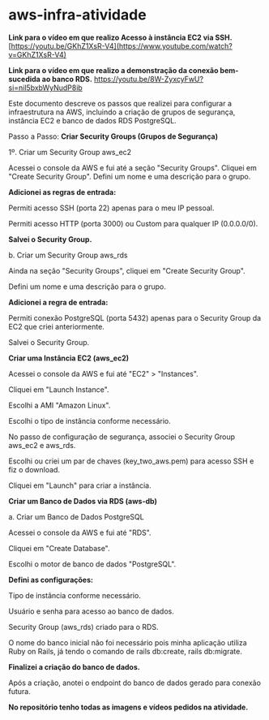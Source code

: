 # aws-infra-atividade

<b>Link para o vídeo em que realizo Acesso à instância EC2 via SSH.</b>
[https://youtu.be/GKhZ1XsR-V4](https://www.youtube.com/watch?v=GKhZ1XsR-V4)

<b>Link para o vídeo em que realizo a demonstração da conexão bem-sucedida ao banco RDS.</b>
https://youtu.be/8W-ZyxcyFwU?si=nil5bxbWyNudP8ib

Este documento descreve os passos que realizei para configurar a infraestrutura na AWS, incluindo a criação de grupos de segurança, instância EC2 e banco de dados RDS PostgreSQL.

Passo a Passo:
<b>Criar Security Groups (Grupos de Segurança)</b>

1º. Criar um Security Group aws_ec2

Acessei o console da AWS e fui até a seção "Security Groups".
Cliquei em "Create Security Group".
Defini um nome e uma descrição para o grupo.

<b>Adicionei as regras de entrada:</b>

Permiti acesso SSH (porta 22) apenas para o meu IP pessoal.

Permiti acesso HTTP (porta 3000) ou Custom para qualquer IP (0.0.0.0/0).

<b>Salvei o Security Group.</b>

b. Criar um Security Group aws_rds

Ainda na seção "Security Groups", cliquei em "Create Security Group".

Defini um nome e uma descrição para o grupo.

<b>Adicionei a regra de entrada:</b>

Permiti conexão PostgreSQL (porta 5432) apenas para o Security Group da EC2 que criei anteriormente.

Salvei o Security Group.

<b>Criar uma Instância EC2 (aws_ec2)</b>

Acessei o console da AWS e fui até "EC2" > "Instances".

Cliquei em "Launch Instance".

Escolhi a AMI "Amazon Linux".

Escolhi o tipo de instância conforme necessário.

No passo de configuração de segurança, associei o Security Group aws_ec2 e aws_rds.

Escolhi ou criei um par de chaves (key_two_aws.pem) para acesso SSH e fiz o download.

Cliquei em "Launch" para criar a instância.

<b>Criar um Banco de Dados via RDS (aws-db)</b>

a. Criar um Banco de Dados PostgreSQL

Acessei o console da AWS e fui até "RDS".

Cliquei em "Create Database".

Escolhi o motor de banco de dados "PostgreSQL".

<b>Defini as configurações:</b>

Tipo de instância conforme necessário.

Usuário e senha para acesso ao banco de dados.

Security Group (aws_rds) criado para o RDS.

O nome do banco inicial não foi necessário pois minha aplicação utiliza Ruby on Rails, já tendo o comando de rails db:create, rails db:migrate.

<b>Finalizei a criação do banco de dados.</b>

Após a criação, anotei o endpoint do banco de dados gerado para conexão futura.

<b>No repositório tenho todas as imagens e vídeos pedidos na atividade.</b>

